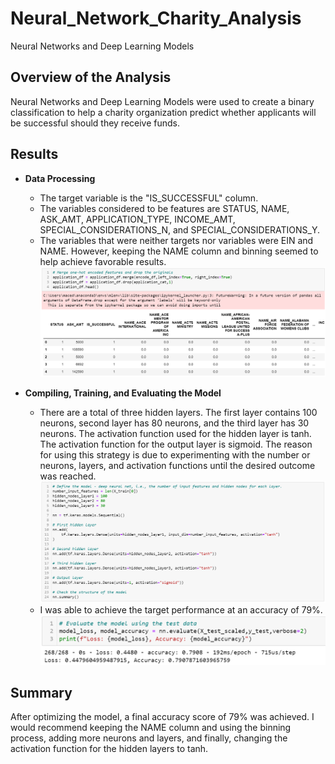 # Neural_Network_Charity_Analysis
Neural Networks and Deep Learning Models

## Overview of the Analysis
Neural Networks and Deep Learning Models were used to create a binary classification to help a charity organization predict whether applicants will be successful should they receive funds.

## Results
- **Data Processing**
    - The target variable is the "IS_SUCCESSFUL" column.
    - The variables considered to be features are STATUS, NAME, ASK_AMT, APPLICATION_TYPE, INCOME_AMT, SPECIAL_CONSIDERATIONS_N, and SPECIAL_CONSIDERATIONS_Y.
    - The variables that were neither targets nor variables were EIN and NAME. However, keeping the NAME column and binning seemed to help achieve favorable results.
    ![](./Resources/Preprocessed.png)

- **Compiling, Training, and Evaluating the Model**
    - There are a total of three hidden layers. The first layer contains 100 neurons, second layer has 80  neurons, and the third layer has 30 neurons. The activation function used for the hidden layer is tanh. The activation function for the output layer is sigmoid. The reason for using this strategy is due to experimenting with the number or neurons, layers, and activation functions until the desired outcome was reached.
    ![](./Resources/model.png)
    - I was able to achieve the target performance at an accuracy of 79%.
    ![](./Resources/AccuracyScore.png)

## Summary
After optimizing the model, a final accuracy score of 79% was achieved. I would recommend keeping the NAME column and using the binning process, adding more neurons and layers, and finally, changing the activation function for the hidden layers to tanh.